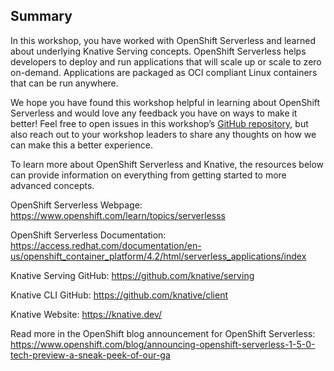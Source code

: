 ## Summary
In this workshop, you have worked with OpenShift Serverless and learned about underlying Knative Serving concepts. OpenShift Serverless helps developers to deploy and run applications that will scale up or scale to zero on-demand. Applications are packaged as OCI compliant Linux containers that can be run anywhere.

We hope you have found this workshop helpful in learning about OpenShift Serverless and would love any feedback you have on ways to make it better! Feel free to open issues in this workshop’s [GitHub repository](https://github.com/openshift-labs/learn-katacoda), but also reach out to your workshop leaders to share any thoughts on how we can make this a better experience.

To learn more about OpenShift Serverless and Knative, the resources below can provide information on everything from getting started to more advanced concepts.

OpenShift Serverless Webpage: https://www.openshift.com/learn/topics/serverlesss

OpenShift Serverless Documentation: https://access.redhat.com/documentation/en-us/openshift_container_platform/4.2/html/serverless_applications/index

Knative Serving GitHub: https://github.com/knative/serving

Knative CLI GitHub: https://github.com/knative/client

Knative Website: https://knative.dev/

Read more in the OpenShift blog announcement for OpenShift Serverless: https://www.openshift.com/blog/announcing-openshift-serverless-1-5-0-tech-preview-a-sneak-peek-of-our-ga
